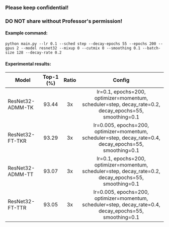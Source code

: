 ### Please keep confidential!
### DO NOT share without Professor's permission!

#### Example command:

`python main.py --lr 0.1 --sched step --decay-epochs 55 --epochs 200 --gpus 2 --model resnet32 --mixup 0 --cutmix 0 --smoothing 0.1 --batch-size 128 --decay-rate 0.2`

#### Experimental results:

| Model            | Top-1 (%) | Ratio |                                                  Config                                                  |
|------------------|:---------:|:-----:|:--------------------------------------------------------------------------------------------------------:|
| ResNet32-ADMM-TK |   93.44   |   3x  | lr=0.1, epochs=200, optimizer=momentum, scheduler=step, decay_rate=0.2, decay_epochs=55, smoothing=0.1   |
| ResNet32-FT-TKR  |   93.29   |   3x  | lr=0.005, epochs=200, optimizer=momentum, scheduler=step, decay_rate=0.4, decay_epochs=55, smoothing=0.1 |
| ResNet32-ADMM-TT |   93.07   |   3x  | lr=0.1, epochs=200, optimizer=momentum, scheduler=step, decay_rate=0.2, decay_epochs=55, smoothing=0.1   |
| ResNet32-FT-TTR  |   93.05   |   3x  | lr=0.005, epochs=200, optimizer=momentum, scheduler=step, decay_rate=0.4, decay_epochs=55, smoothing=0.1 |
